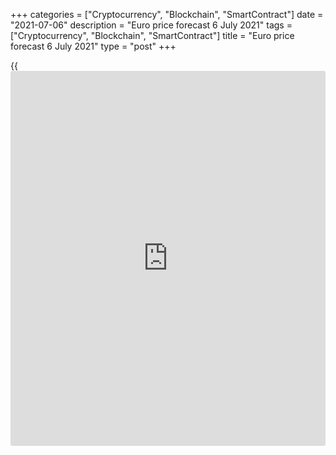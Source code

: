 +++
categories = ["Cryptocurrency", "Blockchain", "SmartContract"]
date = "2021-07-06"
description = "Euro price forecast 6 July 2021"
tags = ["Cryptocurrency", "Blockchain", "SmartContract"]
title = "Euro price forecast 6 July 2021"
type = "post"
+++

{{<iframe id="large-banner" src="https://www.bounty.group/#slide=8.0" width="100%" height="600" scrolling="no" style="border: 0px solid rgb(216, 221, 230); border-radius: 3px;">}}

2021-07-06

2021-07-06

Euro: no initiative goes unpunished. Forecast as of 06.07.2021Dmitri
Demidenko

Everything has its time. There is time for a rise and time for a fall.
The US dollar has weakened a little following the US jobs report, but it
doesn’t mean the euro bulls will resume the uptrend. Let us discuss the
Forex outlook and make up a [EURUSD][1] trading plan.

## Weekly euro fundamental forecast

Stock index futures signal that the [S&P 50][2]0 will continue to rally
after the holidays and is likely to reach a 37th all-time high in 2021,
Treasury yields are declining, euro-area PMI has climbed to a 15-year
peak, and members of the ECB's Governing Council speculate that
inflation is about to recover. Why shouldn't the [EURUSD][3] bulls try
to draw the price up? They have failed to break out the resistance
1.188, will they try again?

Mixed US employment data sent the 10-year Treasury yield down to the
lowest level since March. The two-year yield has also rolled down.
Markets are signaling that the future of the economy is not as
optimistic as many assume, and the Fed will not start monetary
normalization soon. Hasn’t the [EURUSD][3] trend broken down yet? The
euro-area Composite Purchasing Managers’ Index hit its highest level
since June 2006. Furthermore, [investor](https://www.fintechee.com/tutorial-for-forex-trading/investor-mode/)s’ sentiment has been rising for
the fifth consecutive month, which suggests the euro-area economy is
recovering fast.

In fact, the growth boom in the euro area after the easing of more
coronavirus restrictions has already been anticipated by [investor](https://www.fintechee.com/tutorial-for-forex-trading/investor-mode/)s and
priced in the euro-dollar rate. Investors lose confidence in the US
economic recovery, but the US growth is still far ahead of the other
countries. It is especially clear in comparison with the countries where
the spread of the COVID-19 delta variant could hinder the efforts of
governments and central banks. Furthermore, the weakness of EMs
currencies, resulted from economic downturns, will send up the trade-
weighted euro. The trade-weighted EUR has been meeting the ECB forecasts
so far. However, the rise in the TWI could encourage the ECB officials
for FX interventions, weakening the euro.

### Dynamics of [EURUSD][3] and trade-weighted EUR



 _Source_ _: Nordea Markets_

Yes, Klaas Knot said the euro-area inflation was not dead and that one
should not over-estimate the ECB’s ability to determine what is
temporary inflation and what is not. Dutch central bank president
believes that the euro-area emergency asset-purchase program should end
in March 2022, as it was scheduled. The ECB forecasts inflation of 1.9%
this year. For 2022, the bank forecasts inflation to fall back to 1.5%.
If so, won’t they replace the PEPP with anything else?

Everybody knows that no initiative goes unpunished. The EURUSD bulls,
willing to drive the exchange rate up above 1.188, should be punished.
Too much positive has already been priced in the pair’s quotes.
Therefore, following a rise in the forecasts of the European Commission
for the eurozone, traders may start selling the facts after buying the
[news](https://www.letsplayfx.com/blog/forex-news-website/). Soon, the minutes of the FOMC June meeting will be published and
we should have a clue why the Fed has changed its view on the monetary
[policy](https://www.fintechee.com/policy/) and want to manage inflation.

### Weekly [EURUSD][3] trading plan

If the [EURUSD][3] breaks out the resistance of 1.188 the correction
could continue up to 1.1915 and 1.196, where it will be relevant to
sell.







## Price chart of EURUSD in real time mode

The content of this article reflects the author’s opinion and does not
necessarily reflect the official position of LiteForex. The material
published on this page is provided for informational purposes only and
should not be considered as the provision of investment advice for the
purposes of Directive 2004/39/EC.

Rate this article:

{{value}}

( {{count}} {{title}} )

   1. my.liteforex.com/trading/chart?symbol=EURUSD&returnUrl=true
   2. my.liteforex.com/trading/chart?symbol=SPX&returnUrl=true
   3. my.liteforex.com/trading/chart?symbol=EURUSD&returnUrl=true